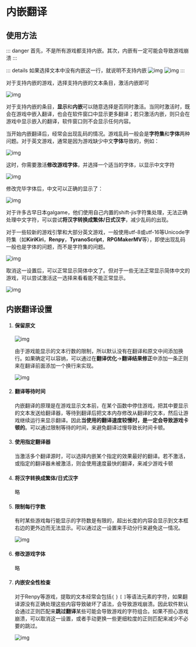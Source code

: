 # 内嵌翻译

## 使用方法

::: danger
首先，不是所有游戏都支持内嵌。其次，内嵌有一定可能会导致游戏崩溃
:::

::: details 如果选择文本中没有内嵌这一行，就说明不支持内嵌 
![img](https://image.lunatranslator.org/zh/embed/noembed.png) 
![img](https://image.lunatranslator.org/zh/embed/someembed.png) 
:::

对于支持内嵌的游戏，选择支持内嵌的文本条目，激活内嵌即可

![img](https://image.lunatranslator.org/zh/embed/select.png)

对于支持内嵌的条目，**显示**和**内嵌**可以随意选择是否同时激活。当同时激活时，既会在游戏中嵌入翻译，也会在软件窗口中显示更多翻译；若只激活内嵌，则只会在游戏中显示嵌入的翻译，软件窗口则不会显示任何内容。

当开始内嵌翻译后，经常会出现乱码的情况。游戏乱码一般会是**字符集**和**字体**两种问题。对于英文游戏，通常是因为游戏缺少中文**字体**导致的，例如：

![img](https://image.lunatranslator.org/zh/embed/luanma.png)

这时，你需要激活**修改游戏字体**，并选择一个适当的字体，以显示中文字符

![img](https://image.lunatranslator.org/zh/embed/ziti.png)

修改完毕字体后，中文可以正确的显示了：

![img](https://image.lunatranslator.org/zh/embed/okembed.png)

对于许多古早日本galgame，他们使用自己内置的shift-jis字符集处理，无法正确处理中文字符，可以尝试**将汉字转换成繁体/日式汉字**，减少乱码的出现。

对于一些较新的游戏引擎和大部分英文游戏，一般使用utf-8或utf-16等Unicode字符集（如**KiriKiri**，**Renpy**，**TyranoScript**，**RPGMakerMV**等），即使出现乱码一般也是字体的问题，而不是字符集的问题。

![img](https://image.lunatranslator.org/zh/embed/fanti.png)

取消这一设置后，可以正常显示简体中文了。但对于一些无法正常显示简体中文的游戏，可以尝试激活这一选择来看看能不能正常显示。

![img](https://image.lunatranslator.org/zh/embed/good.png)

## 内嵌翻译设置

1. #### 保留原文

    ![img](https://image.lunatranslator.org/zh/embed/keeporigin.png)

    由于游戏能显示的文本行数的限制，所以默认没有在翻译和原文中间添加换行。如果确定可以容纳，可以通过在**翻译优化**->**翻译结果修正**中添加一条正则来在翻译前面添加一个换行来实现。

    ![img](https://image.lunatranslator.org/zh/embed/addspace.png)

1. #### 翻译等待时间

    内嵌翻译的原理是在游戏显示文本前，在某个函数中停住游戏，把其中要显示的文本发送给翻译器，等待到翻译后把文本内存修改从翻译的文本，然后让游戏继续运行来显示翻译。因此**当使用的翻译速度较慢时，是一定会导致游戏卡顿的**。可以通过限制等待的时间，来避免翻译过慢导致长时间卡顿。

1. #### 使用指定翻译器

    当激活多个翻译源时，可以选择内嵌某个指定的效果最好的翻译。若不激活，或指定的翻译器未被激活，则会使用速度最快的翻译，来减少游戏卡顿

1. #### 将汉字转换成繁体/日式汉字

    略

1. #### 限制每行字数

    有时某些游戏每行能显示的字符数是有限的，超出长度的内容会显示到文本框右边的更外边而无法显示。可以通过这一设置来手动分行来避免这一情况。

    ![img](https://image.lunatranslator.org/zh/embed/limitlength.png)

1. #### 修改游戏字体

    略

1. #### 内嵌安全性检查

    对于Renpy等游戏，提取的文本经常会包括`{` `}` `[` `]`等语法元素的字符，如果翻译源没有正确处理这些内容导致破坏了语法，会导致游戏崩溃。因此软件默认会通过正则匹配来**跳过翻译**某些可能会导致游戏的字符组合。如果不担心游戏崩溃，可以取消这一设置，或者手动更换一些更细粒度的正则匹配来减少不必要的跳过。

    ![img](https://image.lunatranslator.org/zh/embed/safeskip.png)